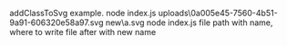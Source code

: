 addClassToSvg
example. node index.js uploads\0a005e45-7560-4b51-9a91-606320e58a97.svg new\a.svg node index.js file path with name, where to write file after with new name